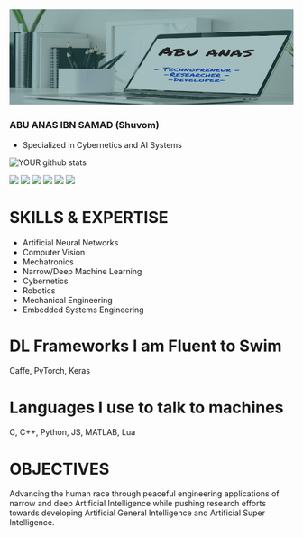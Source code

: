 <img src="https://github.com/xhuvom/xhuvom/blob/master/Abu%20anas2.png?raw=true">

### ABU ANAS IBN SAMAD (Shuvom)

 - Specialized in Cybernetics and AI Systems
 
 ![YOUR github stats](https://github-readme-stats.vercel.app/api?username=xhuvom&show_icons=true&theme=radical&theme=synthwave)

[<img src="https://img.shields.io/badge/facebook-%231877F2.svg?&style=for-the-badge&logo=facebook&logoColor=white" />](https://www.facebook.com/neuroSparKK) [<img src="https://img.shields.io/badge/instagram-%23E4405F.svg?&style=for-the-badge&logo=instagram&logoColor=white" />](https://www.instagram.com/xhuvom)  [<img src="https://img.shields.io/badge/twitter-%231DA1F2.svg?&style=for-the-badge&logo=twitter&logoColor=white" />](https://twitter.com/sigmindAI) [<img src="https://img.shields.io/badge/linkedin-%230077B5.svg?&style=for-the-badge&logo=linkedin&logoColor=white" />](https://www.linkedin.com/in/abu-anas-shuvom-69b00165/) [<img src="https://img.shields.io/badge/medium-%2312100E.svg?&style=for-the-badge&logo=medium&logoColor=white" />](https://medium.com/@sigmindAI) [<img src="https://img.shields.io/badge/youtube-%23FF0000.svg?&style=for-the-badge&logo=youtube&logoColor=white" />](https://www.youtube.com/c/abushuvom)

# SKILLS & EXPERTISE

- Artificial Neural Networks
- Computer Vision
- Mechatronics
- Narrow/Deep Machine Learning
- Cybernetics
- Robotics
- Mechanical Engineering
- Embedded Systems Engineering

# DL Frameworks I am Fluent to Swim
Caffe, PyTorch, Keras

# Languages I use to talk to machines
C, C++, Python, JS, MATLAB, Lua


# OBJECTIVES
Advancing the human race through peaceful engineering applications of narrow and deep Artificial Intelligence while pushing research efforts towards developing
Artificial General Intelligence and Artificial Super Intelligence.

